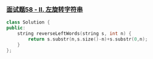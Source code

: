 ### [面试题58 - II. 左旋转字符串](https://leetcode-cn.com/problems/zuo-xuan-zhuan-zi-fu-chuan-lcof/)

```c++
class Solution {
public:
    string reverseLeftWords(string s, int n) {
        return s.substr(n,s.size()-n)+s.substr(0,n);
    }
};
```

